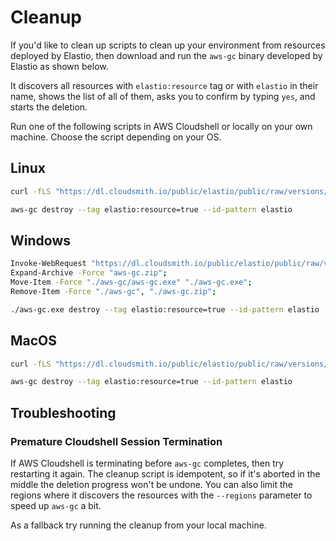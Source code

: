 # Cleanup

If you'd like to clean up scripts to clean up your environment from resources deployed by Elastio, then download and run the `aws-gc` binary developed by Elastio as shown below.

It discovers all resources with `elastio:resource` tag or with `elastio` in their name, shows the list of all of them, asks you to confirm by typing `yes`, and starts the deletion.

Run one of the following scripts in AWS Cloudshell or locally on your own machine. Choose the script depending on your OS.

## Linux

```bash
curl -fLS "https://dl.cloudsmith.io/public/elastio/public/raw/versions/latest/aws-gc_$(uname -m | sed "s/arm64/aarch64/")-unknown-linux-musl.tar.xz" | sudo tar -xJf - -C /usr/local/bin

aws-gc destroy --tag elastio:resource=true --id-pattern elastio
```

## Windows

```bash
Invoke-WebRequest "https://dl.cloudsmith.io/public/elastio/public/raw/versions/latest/aws-gc_x86_64-pc-windows-msvc.zip" -OutFile "aws-gc.zip";
Expand-Archive -Force "aws-gc.zip";
Move-Item -Force "./aws-gc/aws-gc.exe" "./aws-gc.exe";
Remove-Item -Force "./aws-gc", "./aws-gc.zip";

./aws-gc.exe destroy --tag elastio:resource=true --id-pattern elastio
```

## MacOS

```bash
curl -fLS "https://dl.cloudsmith.io/public/elastio/public/raw/versions/latest/aws-gc_$(uname -m | sed "s/arm64/aarch64/")-apple-darwin.tar.xz" | sudo tar -xJf - -C /usr/local/bin

aws-gc destroy --tag elastio:resource=true --id-pattern elastio
```

## Troubleshooting

### Premature Cloudshell Session Termination

If AWS Cloudshell is terminating before `aws-gc` completes, then try restarting it again. The cleanup script is idempotent, so if it's aborted in the middle the deletion progress won't be undone. You can also limit the regions where it discovers the resources with the `--regions` parameter to speed up `aws-gc` a bit.

As a fallback try running the cleanup from your local machine.
